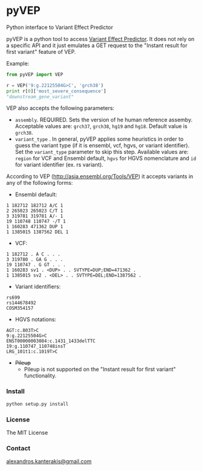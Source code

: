 # pyVEP
Python interface to Variant Effect Predictor

pyVEP is a python tool to access [Variant Effect Predictor](http://www.ensembl.org/info/docs/tools/vep/index.html). It does not rely on a specific API and it just emulates a GET request to the "Instant result for first variant" feature of VEP. 

Example:
```python
from pyVEP import VEP

r = VEP('9:g.22125504G>C', 'grch38')
print r[0]['most_severe_consequence']
"downstream_gene_variant"
```

VEP also accepts the following parameters:
* ```assembly```. REQUIRED. Sets the version of he human reference assemby. Acceptable values are: ```grch37```, ```grch38```, ```hg19``` and ```hg18```. Default value is ```grch38```.
* ```variant_type``` . In general, pyVEP applies some heuristics in order to guess the variant type (if it is ensembl, vcf, hgvs, or variant identifier). Set the ```variant_type``` parameter to skip this step. Available values are: ```region``` for VCF and Ensembl default, ```hgvs``` for HGVS nomenclature and ```id``` for variant identifier (ex. rs variant).


According to VEP (http://asia.ensembl.org/Tools/VEP) it accepts variants in any of the following forms:
* Ensembl default:
```
1 182712 182712 A/C 1
2 265023 265023 C/T 1
3 319781 319781 A/- 1
19 110748 110747 -/T 1
1 160283 471362 DUP 1
1 1385015 1387562 DEL 1
```
* VCF:
```
1 182712 . A C . . .
3 319780 . GA G . . .
19 110747 . G GT . . .
1 160283 sv1 . <DUP> . . SVTYPE=DUP;END=471362 .
1 1385015 sv2 . <DEL> . . SVTYPE=DEL;END=1387562 .
```
* Variant identifiers:
```
rs699
rs144678492
COSM354157
```
* HGVS notations:
```
AGT:c.803T>C
9:g.22125504G>C
ENST00000003084:c.1431_1433delTTC
19:g.110747_110748insT
LRG_101t1:c.1019T>C
```
* ~~Pileup~~ 
    * Pileup is not supported on the "Instant result for first variant" functionality.

### Install 
```bash
python setup.py install 
```

### License
The MIT License 

### Contact
[alexandros.kanterakis@gmail.com](alexandros.kanterakis@gmail.com)



